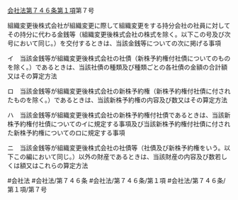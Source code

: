 [会社法第７４６条第１項](会社法＿＿＿＿第７４６条第１項)第７号

組織変更後株式会社が組織変更に際して組織変更をする持分会社の社員に対してその持分に代わる金銭等（組織変更後株式会社の株式を除く。以下この号及び次号において同じ。）を交付するときは、当該金銭等についての次に掲げる事項

イ　当該金銭等が組織変更後株式会社の社債（新株予約権付社債についてのものを除く。）であるときは、当該社債の種類及び種類ごとの各社債の金額の合計額又はその算定方法

ロ　当該金銭等が組織変更後株式会社の新株予約権（新株予約権付社債に付されたものを除く。）であるときは、当該新株予約権の内容及び数又はその算定方法

ハ　当該金銭等が組織変更後株式会社の新株予約権付社債であるときは、当該新株予約権付社債についてのイに規定する事項及び当該新株予約権付社債に付された新株予約権についてのロに規定する事項

ニ　当該金銭等が組織変更後株式会社の社債等（社債及び新株予約権をいう。以下この編において同じ。）以外の財産であるときは、当該財産の内容及び数若しくは額又はこれらの算定方法


#会社法
#会社法/第７４６条
#会社法/第７４６条/第１項
#会社法/第７４６条/第１項/第７号
